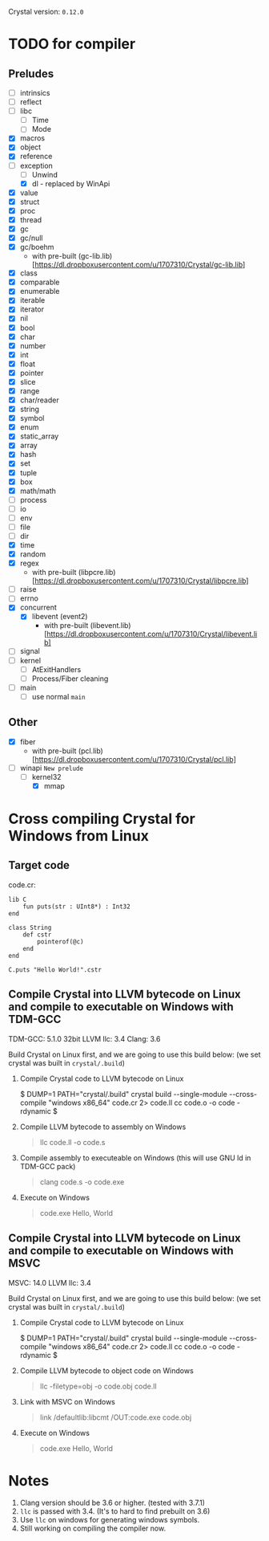 Crystal version: `0.12.0`

# TODO for compiler

## Preludes

- [ ] intrinsics
- [ ] reflect
- [ ] libc
  - [ ] Time
  - [ ] Mode
- [x] macros
- [x] object
- [x] reference
- [ ] exception
  - [ ] Unwind
  - [x] dl
		- replaced by WinApi
- [x] value
- [x] struct
- [x] proc
- [x] thread
- [x] gc
- [x] gc/null
- [x] gc/boehm
  - with pre-built (gc-lib.lib)[https://dl.dropboxusercontent.com/u/1707310/Crystal/gc-lib.lib]
- [x] class
- [x] comparable
- [x] enumerable
- [x] iterable
- [x] iterator
- [x] nil
- [x] bool
- [x] char
- [x] number
- [x] int
- [x] float
- [x] pointer
- [x] slice
- [x] range
- [x] char/reader
- [x] string
- [x] symbol
- [x] enum
- [x] static_array
- [x] array
- [x] hash
- [x] set
- [x] tuple
- [x] box
- [x] math/math
- [ ] process
- [ ] io
- [ ] env
- [ ] file
- [ ] dir
- [x] time
- [x] random
- [x] regex
  - with pre-built (libpcre.lib)[https://dl.dropboxusercontent.com/u/1707310/Crystal/libpcre.lib]
- [ ] raise
- [ ] errno
- [x] concurrent
  - [x] libevent (event2)
    - with pre-built (libevent.lib)[https://dl.dropboxusercontent.com/u/1707310/Crystal/libevent.lib]
- [ ] signal
- [ ] kernel
  - [ ] AtExitHandlers
  - [ ] Process/Fiber cleaning
- [ ] main
  - [ ] use normal `main`

## Other

- [x] fiber
  - with pre-built (pcl.lib)[https://dl.dropboxusercontent.com/u/1707310/Crystal/pcl.lib]
- [ ] winapi `New prelude`
  - [ ] kernel32
    - [x] mmap

# Cross compiling Crystal for Windows from Linux

## Target code

code.cr:

```
lib C
    fun puts(str : UInt8*) : Int32
end

class String
    def cstr
        pointerof(@c)
    end
end

C.puts "Hello World!".cstr
```

## Compile Crystal into LLVM bytecode on Linux and compile to executable on Windows with TDM-GCC

TDM-GCC: 5.1.0 32bit
LLVM llc: 3.4
Clang: 3.6

Build Crystal on Linux first, and we are going to use this build below: (we set crystal was built in `crystal/.build`)

1. Compile Crystal code to LLVM bytecode on Linux

    $ DUMP=1 PATH="crystal/.build" crystal build --single-module --cross-compile "windows x86_64" code.cr 2> code.ll
    cc code.o -o code -rdynamic
    $

2. Compile LLVM bytecode to assembly on Windows

    > llc code.ll -o code.s
    >

3. Compile assembly to executeable on Windows (this will use GNU ld in TDM-GCC pack)

    > clang code.s -o code.exe
    >

4. Execute on Windows

    > code.exe
    Hello, World
    >

## Compile Crystal into LLVM bytecode on Linux and compile to executable on Windows with MSVC

MSVC: 14.0
LLVM llc: 3.4

Build Crystal on Linux first, and we are going to use this build below: (we set crystal was built in `crystal/.build`)

1. Compile Crystal code to LLVM bytecode on Linux

    $ DUMP=1 PATH="crystal/.build" crystal build --single-module --cross-compile "windows x86_64" code.cr 2> code.ll
    cc code.o -o code -rdynamic
    $

2. Compile LLVM bytecode to object code on Windows

    > llc -filetype=obj -o code.obj code.ll
    >

3. Link with MSVC on Windows

    > link /defaultlib:libcmt /OUT:code.exe code.obj
    >

4. Execute on Windows

    > code.exe
    Hello, World
    >

# Notes

1. Clang version should be 3.6 or higher. (tested with 3.7.1)
2. `llc` is passed with 3.4. (It's to hard to find prebuilt on 3.6)
3. Use `llc` on windows for generating windows symbols.
4. Still working on compiling the compiler now.

